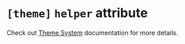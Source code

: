 # `[theme]` `helper` attribute

Check out [Theme System](../themes.md) documentation for more details.
